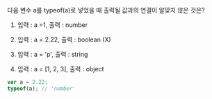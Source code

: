 다음 변수 a를 typeof(a)로 넣었을 때 출력될 값과의 연결이 알맞지 않은 것은?
1)  입력 : a =1,   출력 : number

2)  입력 : a = 2.22,   출력 : boolean (X)

3)  입력 : a = 'p',   출력 : string

4)  입력 : a = [1, 2, 3],   출력 : object

```js
var a = 2.22;
typeof(a); // 'number'
```